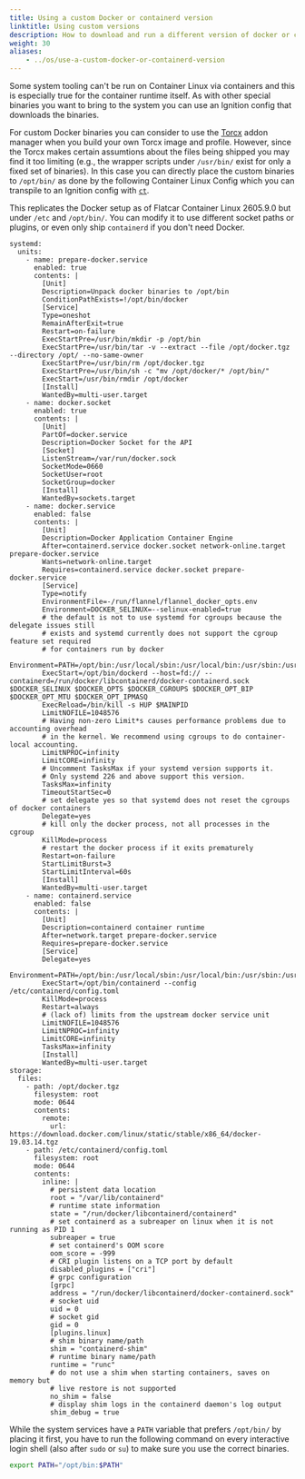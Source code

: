 ```yaml
---
title: Using a custom Docker or containerd version
linktitle: Using custom versions
description: How to download and run a different version of docker or containerd than the one shipped by Flatcar.
weight: 30
aliases:
    - ../os/use-a-custom-docker-or-containerd-version
---
```


Some system tooling can't be run on Container Linux via containers and this is especially true for the container runtime itself.
As with other special binaries you want to bring to the system you can use an Ignition config that downloads the binaries.

For custom Docker binaries you can consider to use the [Torcx](../provisioning/torcx/) addon manager when you build your own Torcx image and profile.
However, since the Torcx makes certain assumtions about the files being shipped you may find it too limiting (e.g., the wrapper scripts under `/usr/bin/` exist for only a fixed set of binaries).
In this case you can directly place the custom binaries to `/opt/bin/` as done by the following Container Linux Config which you can transpile to an Ignition config with [`ct`](../provisioning/config-transpiler/).

This replicates the Docker setup as of Flatcar Container Linux 2605.9.0 but under `/etc` and `/opt/bin/`. You can modify it to use different socket paths or plugins, or even only ship `containerd` if you don't need Docker.

```
systemd:
  units:
    - name: prepare-docker.service
      enabled: true
      contents: |
        [Unit]
        Description=Unpack docker binaries to /opt/bin
        ConditionPathExists=!/opt/bin/docker
        [Service]
        Type=oneshot
        RemainAfterExit=true
        Restart=on-failure
        ExecStartPre=/usr/bin/mkdir -p /opt/bin
        ExecStartPre=/usr/bin/tar -v --extract --file /opt/docker.tgz --directory /opt/ --no-same-owner
        ExecStartPre=/usr/bin/rm /opt/docker.tgz
        ExecStartPre=/usr/bin/sh -c "mv /opt/docker/* /opt/bin/"
        ExecStart=/usr/bin/rmdir /opt/docker
        [Install]
        WantedBy=multi-user.target
    - name: docker.socket
      enabled: true
      contents: |
        [Unit]
        PartOf=docker.service
        Description=Docker Socket for the API
        [Socket]
        ListenStream=/var/run/docker.sock
        SocketMode=0660
        SocketUser=root
        SocketGroup=docker
        [Install]
        WantedBy=sockets.target
    - name: docker.service
      enabled: false
      contents: |
        [Unit]
        Description=Docker Application Container Engine
        After=containerd.service docker.socket network-online.target prepare-docker.service
        Wants=network-online.target
        Requires=containerd.service docker.socket prepare-docker.service
        [Service]
        Type=notify
        EnvironmentFile=-/run/flannel/flannel_docker_opts.env
        Environment=DOCKER_SELINUX=--selinux-enabled=true
        # the default is not to use systemd for cgroups because the delegate issues still
        # exists and systemd currently does not support the cgroup feature set required
        # for containers run by docker
        Environment=PATH=/opt/bin:/usr/local/sbin:/usr/local/bin:/usr/sbin:/usr/bin
        ExecStart=/opt/bin/dockerd --host=fd:// --containerd=/run/docker/libcontainerd/docker-containerd.sock $DOCKER_SELINUX $DOCKER_OPTS $DOCKER_CGROUPS $DOCKER_OPT_BIP $DOCKER_OPT_MTU $DOCKER_OPT_IPMASQ
        ExecReload=/bin/kill -s HUP $MAINPID
        LimitNOFILE=1048576
        # Having non-zero Limit*s causes performance problems due to accounting overhead
        # in the kernel. We recommend using cgroups to do container-local accounting.
        LimitNPROC=infinity
        LimitCORE=infinity
        # Uncomment TasksMax if your systemd version supports it.
        # Only systemd 226 and above support this version.
        TasksMax=infinity
        TimeoutStartSec=0
        # set delegate yes so that systemd does not reset the cgroups of docker containers
        Delegate=yes
        # kill only the docker process, not all processes in the cgroup
        KillMode=process
        # restart the docker process if it exits prematurely
        Restart=on-failure
        StartLimitBurst=3
        StartLimitInterval=60s
        [Install]
        WantedBy=multi-user.target
    - name: containerd.service
      enabled: false
      contents: |
        [Unit]
        Description=containerd container runtime
        After=network.target prepare-docker.service
        Requires=prepare-docker.service
        [Service]
        Delegate=yes
        Environment=PATH=/opt/bin:/usr/local/sbin:/usr/local/bin:/usr/sbin:/usr/bin
        ExecStart=/opt/bin/containerd --config /etc/containerd/config.toml
        KillMode=process
        Restart=always
        # (lack of) limits from the upstream docker service unit
        LimitNOFILE=1048576
        LimitNPROC=infinity
        LimitCORE=infinity
        TasksMax=infinity
        [Install]
        WantedBy=multi-user.target
storage:
  files:
    - path: /opt/docker.tgz
      filesystem: root
      mode: 0644
      contents:
        remote:
          url: https://download.docker.com/linux/static/stable/x86_64/docker-19.03.14.tgz
    - path: /etc/containerd/config.toml
      filesystem: root
      mode: 0644
      contents:
        inline: |
          # persistent data location
          root = "/var/lib/containerd"
          # runtime state information
          state = "/run/docker/libcontainerd/containerd"
          # set containerd as a subreaper on linux when it is not running as PID 1
          subreaper = true
          # set containerd's OOM score
          oom_score = -999
          # CRI plugin listens on a TCP port by default
          disabled_plugins = ["cri"]
          # grpc configuration
          [grpc]
          address = "/run/docker/libcontainerd/docker-containerd.sock"
          # socket uid
          uid = 0
          # socket gid
          gid = 0
          [plugins.linux]
          # shim binary name/path
          shim = "containerd-shim"
          # runtime binary name/path
          runtime = "runc"
          # do not use a shim when starting containers, saves on memory but
          # live restore is not supported
          no_shim = false
          # display shim logs in the containerd daemon's log output
          shim_debug = true
```

While the system services have a `PATH` variable that prefers `/opt/bin/` by placing it first, you have to run the following command on every interactive login shell (also after `sudo` or `su`) to make sure you use the correct binaries.

```sh
export PATH="/opt/bin:$PATH"
```

